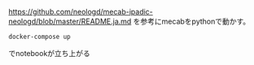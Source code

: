 https://github.com/neologd/mecab-ipadic-neologd/blob/master/README.ja.md を参考にmecabをpythonで動かす。

```sh
docker-compose up
```
でnotebookが立ち上がる